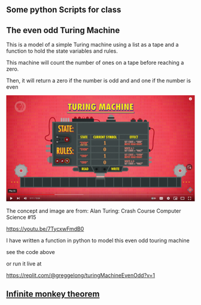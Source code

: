 ## Some python Scripts for class

## The even odd Turing Machine

This is a model of a simple Turing machine using a list as a tape and a function to hold the state variables and rules.

This machine will count the number of ones on a tape before reaching a zero. 

Then, it will return a zero if the number is odd and and one if the number is even

![turingMachine](turingMachine.png)


The concept and image are from: Alan Turing: Crash Course Computer Science #15

https://youtu.be/7TycxwFmdB0

I have written a function in python to model this even odd touring machine

see the code above 

or run it live at

https://replit.com/@greggelong/turingMachineEvenOdd?v=1


## [Infinite monkey theorem](https://en.wikipedia.org/wiki/Infinite_monkey_theorem)



